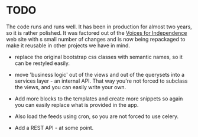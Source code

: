 # TODO

The code runs and runs well. It has been in production for almost two
years, so it is rather polished. It was factored out of the 
[Voices for Independence](https://www.voices.scot) web site with s small
number of changes and is now being repackaged to make it reusable in other
projects we have in mind. 

* replace the original bootstrap css classes with semantic names, so it 
  can be restyled easily.

* move 'business logic' out of the views and out of the querysets into a  
  services layer - an internal API. That way you're not forced
  to subclass the views, and you can easily write your own.

* Add more blocks to the templates and create more snippets so again you
  can easily replace what is provided in the app.

* Also load the feeds using cron, so you are not forced to use celery.

* Add a REST API - at some point.

